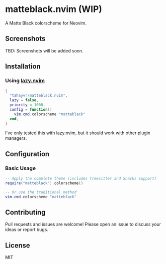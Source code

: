 # matteblack.nvim (WIP)

A Matte Black colorscheme for Neovim.

## Screenshots

TBD: Screenshots will be added soon.

<!--
## Features

- 🌒 **Matte Black aesthetic** - Deep, rich blacks with carefully chosen accent colors
- 🎨 **Comprehensive treesitter support** - Semantic syntax highlighting for modern code editing
- 🍿 **Snacks.nvim integration** - Beautiful theming for dashboard, picker, notifier, and all components
- 📊 **Lualine theme included** - Matching statusline colors
- 🎯 **Consistent color palette** - Harmonious colors across all UI elements
 -->

## Installation

### Using [lazy.nvim](https://github.com/folke/lazy.nvim)

```lua
{
  "tahayvr/matteblack.nvim",
  lazy = false,
  priority = 1000,
  config = function()
    vim.cmd.colorscheme "matteblack"
  end,
}
```

I've only tested this with lazy.nvim, but it should work with other plugin managers.

## Configuration

### Basic Usage

```lua
-- Apply the complete theme (includes treesitter and Snacks support)
require("matteblack").colorscheme()

-- Or use the traditional method
vim.cmd.colorscheme "matteblack"
```

<!--
### Lualine Integration

```lua
require('lualine').setup {
  options = {
    theme = require("matteblack").lualine()
  }
}
```

### Snacks.nvim Support

The theme includes comprehensive support for [Snacks.nvim](https://github.com/folke/snacks.nvim) components:

- **Dashboard** - Beautiful start screen with themed elements
- **Picker** - File finder and fuzzy picker theming
- **Notifier** - Notification popup styling
- **Terminal** - Floating terminal theming
- **Explorer** - File browser integration
- **Input** - Enhanced input dialogs
- **And more!** - Full coverage of all Snacks components

```lua
-- Snacks theming is applied automatically with the main theme
-- Or apply Snacks theming separately:
require("matteblack").snacks()
```

### Treesitter Support

The theme includes extensive treesitter highlight groups for:

- **Core Language Elements** - Functions, variables, types, keywords
- **Advanced Features** - Comments (with todos/warnings), markup, regex
- **Language-Specific** - Enhanced support for Lua, Python, JavaScript/TypeScript
- **Semantic Highlighting** - Context-aware syntax coloring

No additional configuration needed - treesitter highlights are included automatically!

## Color Palette

| Color      | Hex       | Usage                     |
| ---------- | --------- | ------------------------- |
| Background | `#121212` | Main background           |
| Foreground | `#EAEAEA` | Main text                 |
| Blue       | `#61AFEF` | Functions, headings       |
| Yellow     | `#E5C07B` | Types, constructors       |
| Magenta    | `#C678DD` | Keywords, control flow    |
| Green      | `#98C379` | Strings, positive changes |
| Red        | `#B91C1C` | Errors, exceptions        |
| Orange     | `#F59E0B` | Numbers, warnings         |
| Cyan       | `#56B6C2` | Constants, properties     |
| Pink       | `#E06C75` | Parameters                |
| Gray       | `#5C6370` | Comments, delimiters      |
-->

## Contributing

Pull requests and issues are welcome! Please open an issue to discuss your ideas or report bugs.

## License

MIT
